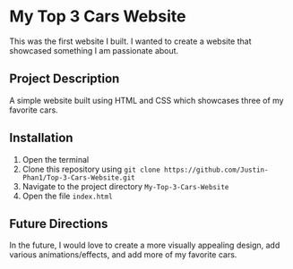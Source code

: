 # My Top 3 Cars Website
This was the first website I built. I wanted to create a website that showcased something I am passionate about. 

## Project Description
A simple website built using HTML and CSS which showcases three of my favorite cars. 

## Installation
1. Open the terminal
2. Clone this repository using ```git clone https://github.com/Justin-Phan1/Top-3-Cars-Website.git```
3. Navigate to the project directory ```My-Top-3-Cars-Website```
4. Open the file ```index.html```

## Future Directions
In the future, I would love to create a more visually appealing design, add various animations/effects, and add more of my favorite cars. 
